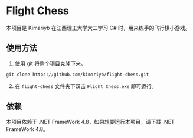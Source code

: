 # Flight Chess

本项目是 Kimariyb 在江西理工大学大二学习 C# 时，用来练手的飞行棋小游戏。

## 使用方法

1. 使用 git 将整个项目克隆下来。

```shell
git clone https://github.com/kimariyb/flight-chess.git
```

2. 在 `flight-chess` 文件夹下双击 `Flight Chess.exe` 即可运行。

## 依赖

本项目依赖于 .NET FrameWork 4.8，如果想要运行本项目，请下载 .NET FrameWork 4.8。